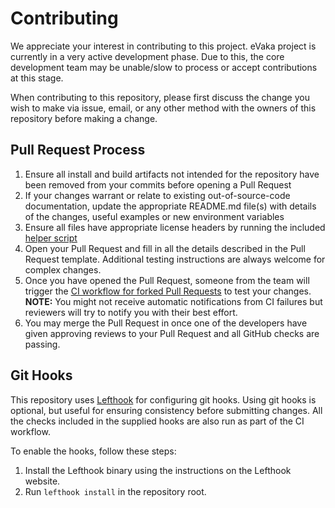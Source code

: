 <!--
SPDX-FileCopyrightText: 2017-2021 City of Espoo

SPDX-License-Identifier: LGPL-2.1-or-later
-->

# Contributing

We appreciate your interest in contributing to this project. eVaka project is currently in a very active development phase. Due to this, the core development team may be unable/slow to process or accept contributions at this stage.

When contributing to this repository, please first discuss the change you wish to make via issue, email, or any other method with the owners of this repository before making a change.

## Pull Request Process

1. Ensure all install and build artifacts not intended for the repository have been removed from your commits before opening a Pull Request
2. If your changes warrant or relate to existing out-of-source-code documentation, update the appropriate README.md file(s) with details of the changes, useful examples or new environment variables
3. Ensure all files have appropriate license headers by running the included [helper script](./README.md#Automatically-add-licensing-headers)
4. Open your Pull Request and fill in all the details described in the Pull Request template. Additional testing instructions are always welcome for complex changes.
5. Once you have opened the Pull Request, someone from the team will trigger the [CI workflow for forked Pull Requests](./README.md#Running-CI-for-forked-Pull-Requests) to test your changes.
   **NOTE:** You might not receive automatic notifications from CI failures but reviewers will try to notify you with their best effort.
6. You may merge the Pull Request in once one of the developers have given approving reviews to your Pull Request and all GitHub checks are passing.

## Git Hooks

This repository uses [Lefthook](https://lefthook.dev/) for configuring git hooks. Using git hooks is optional, but useful for ensuring consistency before submitting changes. All the checks included in the supplied hooks are also run as part of the CI workflow.

To enable the hooks, follow these steps:

1. Install the Lefthook binary using the instructions on the Lefthook website.
2. Run `lefthook install` in the repository root.
